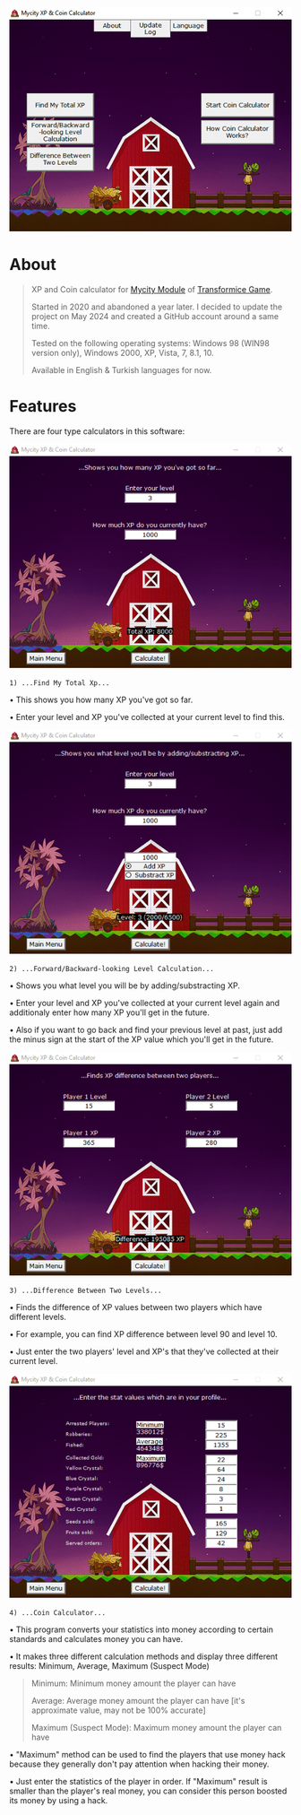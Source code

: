 <p align="center">
	<img width="auto" src="https://github.com/emirunlusoftware/Transformice-Mycity-XP-Coin-Calculator/blob/main/readme%20images/1main.png">
</p>

# About
> XP and Coin calculator for [Mycity Module](https://transformice.fandom.com/wiki/Mycity) of [Transformice Game](https://www.transformice.com/).
>
> Started in 2020 and abandoned a year later. I decided to update the project on May 2024 and created a GitHub account around a same time.
>
> Tested on the following operating systems: Windows 98 (WIN98 version only), Windows 2000, XP, Vista, 7, 8.1, 10.
>
> Available in English & Turkish languages for now.

# Features
There are four type calculators in this software:

<p align="center">
	<img width="auto" src="https://github.com/emirunlusoftware/Transformice-Mycity-XP-Coin-Calculator/blob/main/readme%20images/2findmytotalxp.png">
</p>

``1) ...Find My Total Xp...``

• This shows you how many XP you've got so far.

• Enter your level and XP you've collected at your current level to find this.

<p align="center">
	<img width="auto" src="https://github.com/emirunlusoftware/Transformice-Mycity-XP-Coin-Calculator/blob/main/readme%20images/3forbackwardxp.png">
</p>

``2) ...Forward/Backward-looking Level Calculation...``

• Shows you what level you will be by adding/substracting XP.

• Enter your level and XP you've collected at your current level again and additionaly enter how many XP you'll get in the future.

• Also if you want to go back and find your previous level at past, just add the minus sign at the start of the XP value which you'll get in the future.

<p align="center">
	<img width="auto" src="https://github.com/emirunlusoftware/Transformice-Mycity-XP-Coin-Calculator/blob/main/readme%20images/4leveldifference.png">
</p>

``3) ...Difference Between Two Levels...``

• Finds the difference of XP values between two players which have different levels.

• For example, you can find XP difference between level 90 and level 10.

• Just enter the two players' level and XP's that they've collected at their current level.

<p align="center">
	<img width="auto" src="https://github.com/emirunlusoftware/Transformice-Mycity-XP-Coin-Calculator/blob/main/readme%20images/5coincalculator.png">
</p>

``4) ...Coin Calculator...``

• This program converts your statistics into money according to certain standards and calculates money you can have.

• It makes three different calculation methods and display three different results: Minimum, Average, Maximum (Suspect Mode)

> Minimum: Minimum money amount the player can have
>
> Average: Average money amount the player can have [it's approximate value, may not be 100% accurate]
>
> Maximum (Suspect Mode): Maximum money amount the player can have

• "Maximum" method can be used to find the players that use money hack because they generally don't pay attention when hacking their money.

• Just enter the statistics of the player in order. If "Maximum" result is smaller than the player's real money, you can consider this person boosted its money by using a hack.
